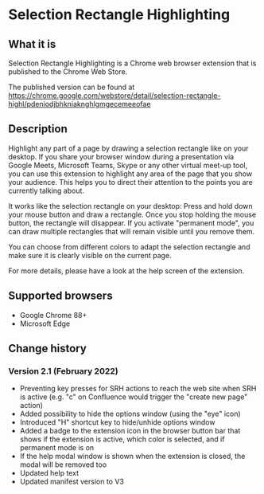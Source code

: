 # Selection Rectangle Highlighting

## What it is

Selection Rectangle Highlighting is a Chrome web browser extension that is published to the Chrome Web Store.

The published version can be found at https://chrome.google.com/webstore/detail/selection-rectangle-highl/pdeniodjbhkniaknghlgmgecemeeofae

## Description

Highlight any part of a page by drawing a selection rectangle like on your desktop.
If you share your browser window during a presentation via Google Meets, Microsoft Teams, Skype or any other virtual meet-up tool, you can use this extension to highlight any area of the page that you show your audience. This helps you to direct their attention to the points you are currently talking about.

It works like the selection rectangle on your desktop: Press and hold down your mouse button and draw a rectangle. Once you stop holding the mouse button, the rectangle will disappear. If you activate "permanent mode", you can draw multiple rectangles that will remain visible until you remove them.

You can choose from different colors to adapt the selection rectangle and make sure it is clearly visible on the current page.

For more details, please have a look at the help screen of the extension.

## Supported browsers

* Google Chrome 88+
* Microsoft Edge

## Change history

### Version 2.1 (February 2022)

* Preventing key presses for SRH actions to reach the web site when SRH is active (e.g. "c" on Confluence would trigger the "create new page" action)
* Added possibility to hide the options window (using the "eye" icon)
* Introduced "H" shortcut key to hide/unhide options window
* Added a badge to the extension icon in the browser button bar that shows if the extension is active, which color is selected, and if permanent mode is on
* If the help modal window is shown when the extension is closed, the modal will be removed too
* Updated help text
* Updated manifest version to V3
